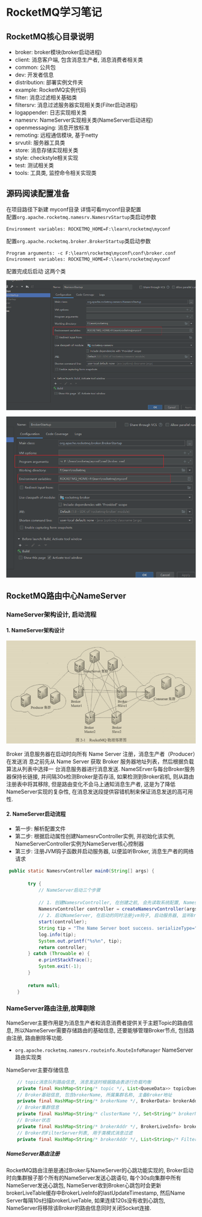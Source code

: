 # RocketMQ学习笔记

## RocketMQ核心目录说明
- broker: broker模块(broker启动进程)
- client: 消息客户端, 包含消息生产者, 消息消费者相关类
- common: 公共包
- dev: 开发者信息
- distribution: 部署实例文件夹
- example: RocketMQ实例代码
- filter: 消息过滤相关基础类
- filtersrv: 消息过滤服务器实现相关类(Filter启动进程)
- logappender: 日志实现相关类
- namesrv: NameServer实现相关类(NameServer启动进程)
- openmessaging: 消息开放标准
- remoting: 远程通信模块, 基于netty
- srvutil: 服务器工具类
- store: 消息存储实现相关类
- style: checkstyle相关实现
- test: 测试相关类
- tools: 工具类, 监控命令相关实现类


## 源码阅读配置准备
在项目路径下新建 myconf目录 详情可看myconf目录配置  
配置`org.apache.rocketmq.namesrv.NamesrvStartup`类启动参数
```
Environment variables: ROCKETMQ_HOME=F:\learn\rocketmq\myconf
```
配置`org.apache.rocketmq.broker.BrokerStartup`类启动参数
```
Program arguments: -c F:\learn\rocketmq\myconf\conf\broker.conf
Environment variables: ROCKETMQ_HOME=F:\learn\rocketmq\myconf
```
配置完成后启动 这两个类

![环境配置1](picture/环境配置1.png)

![环境配置2](picture/环境配置2.png)


## RocketMQ路由中心NameServer
### NameServer架构设计, 启动流程
#### 1. NameServer架构设计
![RocketMQ物理部署图](picture/RocketMQ物理部署图.png)

Broker 消息服务器在启动时向所有 Name Server 注册，消息生产者（Producer）在发送消
息之前先从 Name Server 获取 Broker 服务器地址列表，然后根据负载算法从列表中选择一
台消息服务器进行消息发送. NameSErver与每台Broker服务器保持长链接,
并间隔30s检测Broker是否存活, 如果检测到Broker宕机, 则从路由注册表中将其移除,
但是路由变化不会马上通知消息生产者, 这是为了降低NameServer实现的复杂性,
在消息发送段提供容错机制来保证消息发送的高可用性.

#### 2. NameServer启动流程
- 第一步: 解析配置文件
- 第二步: 根据启动属性创建NamesrvController实例, 并初始化该实例,
  NameServerController实例为NameServer核心控制器
- 第三步: 注册JVM钩子函数并启动服务器, 以便监听Broker, 消息生产者的网络请求

```java
 public static NamesrvController main0(String[] args) {

        try {
            // NameServer启动三个步骤

            // 1. 创建NamesrvController, 在创建之前, 会先读取系统配置, NamesrvController为NameServer核心控制器
            NamesrvController controller = createNamesrvController(args);
            // 2. 启动NameServer, 在启动的同时注册jvm钩子, 启动服务器, 监听Broker, 消息生产者的网络请求
            start(controller);
            String tip = "The Name Server boot success. serializeType=" + RemotingCommand.getSerializeTypeConfigInThisServer();
            log.info(tip);
            System.out.printf("%s%n", tip);
            return controller;
        } catch (Throwable e) {
            e.printStackTrace();
            System.exit(-1);
        }

        return null;
    }
```
### NameServer路由注册,故障剔除
NameServer主要作用是为消息生产者和消息消费者提供关于主题Topic的路由信息,
所以NameServer需要存储路由的基础信息, 还要能够管理Broker节点, 包括路由注册,
路由删除等功能.

- `org.apache.rocketmq.namesrv.routeinfo.RouteInfoManager`
  NameServer路由实现类

NameServer主要存储信息
```java
    // topic消息队列路由信息, 消息发送时根据路由表进行负载均衡
    private final HashMap<String/* topic */, List<QueueData>> topicQueueTable;
    // Broker基础信息, 包含brokerName, 所属集群名称, 主备Broker地址
    private final HashMap<String/* brokerName */, BrokerData> brokerAddrTable;
    // Broker集群信息
    private final HashMap<String/* clusterName */, Set<String/* brokerName */>> clusterAddrTable;
    // Broker状态
    private final HashMap<String/* brokerAddr */, BrokerLiveInfo> brokerLiveTable;
    // Broker的FilterServer列表, 用于类模式消息过滤
    private final HashMap<String/* brokerAddr */, List<String>/* Filter Server */> filterServerTable;
```

##### NameServer路由注册

RocketMQ路由注册是通过Broker与NameServer的心跳功能实现的,
Broker启动时向集群猴子那个所有的NameServer发送心跳语句,
每个30s向集群中所有NameServer发送心跳包,
NameServer收到Broker心跳包时会更新brokerLiveTable缓存中BrokerLiveInfo的lastUpdateTimestamp,
然后Name Server每隔10s扫描brokerLiveTable, 如果连续120s没有收到心跳包,
NameServer将移除该Broker的路由信息同时关闭Socket连接.











